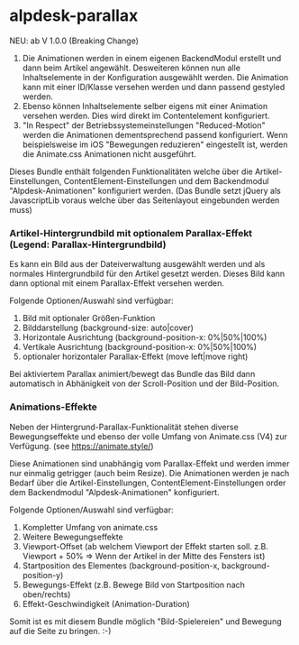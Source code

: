 # alpdesk-parallax

NEU: ab V 1.0.0 (Breaking Change)
1. Die Animationen werden in einem eigenen BackendModul erstellt und dann beim Artikel angewählt.
Desweiteren können nun alle Inhaltselemente in der Konfiguration ausgewählt werden. Die Animation kann mit einer ID/Klasse versehen werden und dann passend gestyled werden.
2. Ebenso können Inhaltselemente selber eigens mit einer Animation versehen werden. Dies wird direkt im Contentelement konfiguriert.
3. "In Respect" der Betriebssystemeinstellungen "Reduced-Motion" werden die Animationen dementsprechend passend konfiguriert. Wenn beispielsweise im iOS "Bewegungen reduzieren" eingestellt ist, werden die Animate.css Animationen nicht ausgeführt.

Dieses Bundle enthält folgenden Funktionalitäten welche über die Artikel-Einstellungen, ContentElement-Einstellungen und dem Backendmodul "Alpdesk-Animationen" konfiguriert werden.
(Das Bundle setzt jQuery als JavascriptLib voraus welche über das Seitenlayout eingebunden werden muss)

### Artikel-Hintergrundbild mit optionalem Parallax-Effekt (Legend: Parallax-Hintergrundbild)

Es kann ein Bild aus der Dateiverwaltung ausgewählt werden und als normales Hintergrundbild für den Artikel gesetzt werden.
Dieses Bild kann dann optional mit einem Parallax-Effekt versehen werden.

Folgende Optionen/Auswahl sind verfügbar:

1. Bild mit optionaler Größen-Funktion
2. Bilddarstellung (background-size: auto|cover)
3. Horizontale Ausrichtung (background-position-x: 0%|50%|100%)
4. Vertikale Ausrichtung (background-position-x: 0%|50%|100%)
5. optionaler horizontaler Parallax-Effekt (move left|move right)

Bei aktiviertem Parallax animiert/bewegt das Bundle das Bild dann automatisch in Abhänigkeit von der Scroll-Position und der Bild-Position.


### Animations-Effekte

Neben der Hintergrund-Parallax-Funktionalität stehen diverse Bewegungseffekte und ebenso der volle Umfang von Animate.css (V4) zur Verfügung.
(see https://animate.style/)

Diese Animationen sind unabhängig vom Parallax-Effekt und werden immer nur einmalig getrigger (auch beim Resize).
Die Animationen werden je nach Bedarf über die Artikel-Einstellungen, ContentElement-Einstellungen order dem Backendmodul "Alpdesk-Animationen" konfiguriert.

Folgende Optionen/Auswahl sind verfügbar:

1. Kompletter Umfang von animate.css
2. Weitere Bewegungseffekte
3. Viewport-Offset (ab welchem Viewport der Effekt starten soll. z.B. Viewport + 50% => Wenn der Artikel in der Mitte des Fensters ist)
4. Startposition des Elementes (background-position-x, background-position-y)
5. Bewegungs-Effekt (z.B. Bewege Bild von Startposition nach oben/rechts)
6. Effekt-Geschwindigkeit (Animation-Duration)

Somit ist es mit diesem Bundle möglich "Bild-Spielereien" und Bewegung auf die Seite zu bringen. :-)


